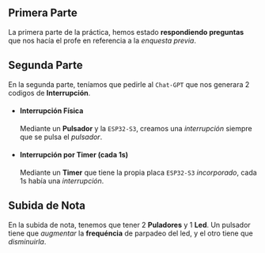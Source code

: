 ## Primera Parte
La primera parte de la práctica, hemos estado **respondiendo preguntas** que nos hacía el profe en referencia a la *enquesta previa*.

## Segunda Parte
En la segunda parte, teníamos que pedirle al `Chat-GPT` que nos generara 2 codigos de **Interrupción**.
- #### Interrupción Física
    Mediante un **Pulsador** y la `ESP32-S3`, creamos una _interrupción_ siempre que se pulsa el _pulsador_.
- #### Interrupción por Timer (cada 1s)
    Mediante un **Timer** que tiene la propia placa `ESP32-S3` _incorporado_, cada 1s había una _interrupción_.

## Subida de Nota
En la subida de nota, tenemos que tener 2 **Puladores** y 1 **Led**.
Un pulsador tiene que _augmentar_ la **frequéncia** de parpadeo del led, y el otro tiene que _disminuirla_.
